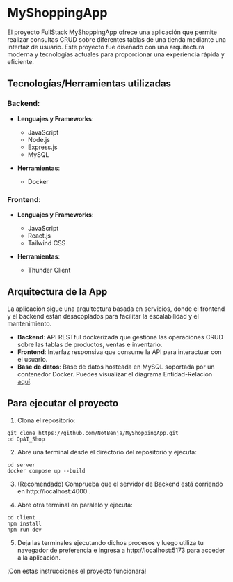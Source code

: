 # MyShoppingApp
El proyecto FullStack MyShoppingApp ofrece una aplicación que permite realizar consultas CRUD sobre diferentes tablas de una tienda mediante una interfaz de usuario. Este proyecto fue diseñado con una arquitectura moderna y tecnologías actuales para proporcionar una experiencia rápida y eficiente.

## Tecnologías/Herramientas utilizadas

### Backend:
- **Lenguajes y Frameworks**:
  - JavaScript
  - Node.js
  - Express.js
  - MySQL

- **Herramientas**:
  - Docker

### Frontend:
- **Lenguajes y Frameworks**:
  - JavaScript
  - React.js
  - Tailwind CSS

- **Herramientas**:
  - Thunder Client

## Arquitectura de la App
La aplicación sigue una arquitectura basada en servicios, donde el frontend y el backend están desacoplados para facilitar la escalabilidad y el mantenimiento.

- **Backend**: API RESTful dockerizada que gestiona las operaciones CRUD sobre las tablas de productos, ventas e inventario.
- **Frontend**: Interfaz responsiva que consume la API para interactuar con el usuario.
- **Base de datos**: Base de datos hosteada en MySQL soportada por un contenedor Docker. Puedes visualizar el diagrama Entidad-Relación [aquí](./docs/MyShoppingAppER.pdf).
## Para ejecutar el proyecto

1. Clona el repositorio:
```shell
git clone https://github.com/NotBenja/MyShoppingApp.git
cd OpAI_Shop
```

2. Abre una terminal desde el directorio del repositorio y ejecuta:
```shell
cd server
docker compose up --build
```
3. (Recomendado) Comprueba que el servidor de Backend está corriendo en http://localhost:4000 .

4. Abre otra terminal en paralelo y ejecuta:
```shell
cd client
npm install 
npm run dev
```
5. Deja las terminales ejecutando dichos procesos y luego utiliza tu navegador de preferencia e ingresa a http://localhost:5173 para acceder a la aplicación.

¡Con estas instrucciones el proyecto funcionará!




